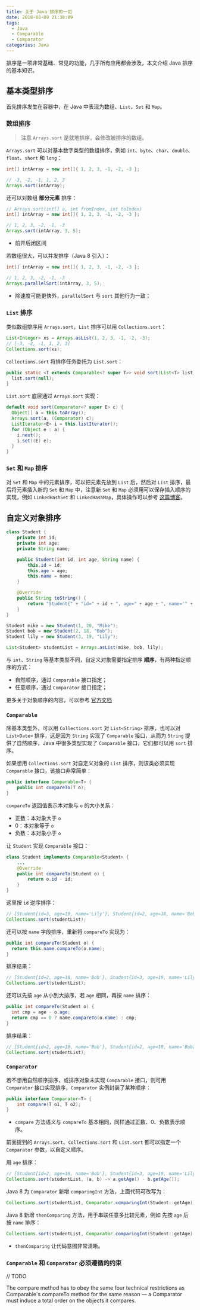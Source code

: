 ```yaml
---
title: 关于 Java 排序的一切
date: 2018-08-09 21:38:09
tags:
  - Java
  - Comparable
  - Comparator
categories: Java
---
```


排序是一项非常基础、常见的功能，几乎所有应用都会涉及，本文介绍 Java 排序的基本知识。

## 基本类型排序

首先排序发生在容器中，在 Java 中表现为数组、`List`、`Set` 和 `Map`。

### 数组排序

>注意 `Arrays.sort` 是就地排序，会修改被排序的数组。

`Arrays.sort` 可以对基本数字类型的数组排序，例如 `int`、`byte`、`char`、`double`、`float`、`short` 和 `long`：

```Java
int[] intArray = new int[]{ 1, 2, 3, -1, -2, -3 };

// -3, -2, -1, 1, 2, 3
Arrays.sort(intArray);
```

<!-- more -->

还可以对数组 **部分元素** 排序：

```Java
// Arrays.sort(int[] a, int fromIndex, int toIndex)
int[] intArray = new int[]{ 1, 2, 3, -1, -2, -3 };

// 1, 2, 3, -2, -1, -3
Arrays.sort(intArray, 3, 5);
```

* 前开后闭区间

若数组很大，可以并发排序（Java 8 引入）：

```Java
int[] intArray = new int[]{ 1, 2, 3, -1, -2, -3 };

// 1, 2, 3, -2, -1, -3
Arrays.parallelSort(intArray, 3, 5);
```

* 除速度可能更快外，`parallelSort` 与 `sort` 其他行为一致；

### `List` 排序

类似数组排序用 `Arrays.sort`，`List` 排序可以用 `Collections.sort`：

```Java
List<Integer> xs = Arrays.asList(1, 2, 3, -1, -2, -3);
// [-3, -2, -1, 1, 2, 3]
Collections.sort(xs);
```

`Collections.sort` 将排序任务委托为 `List.sort`：

```Java
public static <T extends Comparable<? super T>> void sort(List<T> list) {
  list.sort(null);
}
```

`List.sort` 底层通过 `Arrays.sort` 实现：

```Java
default void sort(Comparator<? super E> c) {
  Object[] a = this.toArray();
  Arrays.sort(a, (Comparator) c);
  ListIterator<E> i = this.listIterator();
  for (Object e : a) {
    i.next();
    i.set((E) e);
  }
}
```

### `Set` 和 `Map` 排序

对 `Set` 和 `Map` 中的元素排序，可以把元素先放到 `List` 后，然后对 `List` 排序，最后将元素插入新的 `Set` 和 `Map` 中，注意新 `Set` 和 `Map` 必须用可以保存插入顺序的实现，例如 `LinkedHashSet` 和 `LinkedHashMap`，具体操作可以参考 [这篇博客](https://www.baeldung.com/java-sorting)。

## 自定义对象排序

```Java
class Student {
    private int id;
    private int age;
    private String name;

    public Student(int id, int age, String name) {
        this.id = id;
        this.age = age;
        this.name = name;
    }

    @Override
    public String toString() {
        return "Student{" + "id=" + id + ", age=" + age + ", name='" + name + '\'' + '}';
    }
}

Student mike = new Student(1, 20, "Mike");
Student bob = new Student(2, 18, "Bob");
Student lily = new Student(3, 19, "Lily");

List<Student> studentList = Arrays.asList(mike, bob, lily);
```

与 `int`、`String` 等基本类型不同，自定义对象需要指定排序 **顺序**，有两种指定顺序的方式：

* 自然顺序，通过 `Comparable` 接口指定；
* 任意顺序，通过 `Comparator` 接口指定；

更多关于对象顺序的内容，可以参考 [官方文档](https://docs.oracle.com/javase/tutorial/collections/interfaces/order.html)

### `Comparable`

除基本类型外，可以用 `Collections.sort` 对 `List<String>` 排序，也可以对 `List<Date>` 排序，这是因为 `String` 实现了 `Comparable` 接口，从而为 `String` 提供了自然顺序，Java 中很多类型实现了 `Comparable` 接口，它们都可以用 `sort` 排序。

如果想用 `Collections.sort` 对自定义对象的 `List` 排序，则该类必须实现 `Comparable` 接口，该接口非常简单：

```Java
public interface Comparable<T> {
    public int compareTo(T o);
}
```

`compareTo` 返回值表示本对象与 `o` 的大小关系：

* 正数：本对象大于 `o`
* 0：本对象等于 `o`
* 负数：本对象小于 `o`

让 `Student` 实现 `Comparable` 接口：

```Java
class Student implements Comparable<Student> {
    ...
    @Override
    public int compareTo(Student o) {
        return o.id - id;
    }
}
```

这里按 `id` 逆序排序：

```Java
// [Student{id=3, age=19, name='Lily'}, Student{id=2, age=18, name='Bob'}, Student{id=1, age=20, name='Mike'}]
Collections.sort(studentList);
```

还可以按 `name` 字段排序，重新将 `compareTo` 实现为：

```Java
public int compareTo(Student o) {
  return this.name.compareTo(o.name);
}
```

排序结果：

```Java
// [Student{id=2, age=18, name='Bob'}, Student{id=3, age=19, name='Lily'}, Student{id=1, age=20, name='Mike'}]
Collections.sort(studentList);
```

还可以先按 `age` 从小到大排序，若 `age` 相同，再按 `name` 排序：

```Java
public int compareTo(Student o) {
  int cmp = age - o.age;
  return cmp == 0 ? name.compareTo(o.name) : cmp;
}
```

排序结果：

```Java
// [Student{id=2, age=18, name='Bob'}, Student{id=2, age=18, name='Bob2'}, Student{id=3, age=19, name='Lily'}, Student{id=1, age=20, name='Mike'}]
Collections.sort(studentList);
```

### `Comparator`

若不想用自然顺序排序，或排序对象未实现 `Comparable` 接口，则可用 `Comparator` 接口实现排序，`Comparator` 实例封装了某种顺序：

```Java
public interface Comparator<T> {
    int compare(T o1, T o2);
}
```

* `compare` 方法语义与 `compareTo` 基本相同，同样通过正数、0、负数表示顺序。

前面提到的 `Arrays.sort`、`Collections.sort` 和 `List.sort` 都可以指定一个 `Comparator` 参数，以自定义顺序。

用 `age` 排序：

```Java
// [Student{id=2, age=18, name='Bob'}, Student{id=3, age=19, name='Lily'}, Student{id=1, age=20, name='Mike'}]
Collections.sort(studentList, (a, b) -> a.getAge() - b.getAge());
```

Java 8 为 `Comparator` 新增 `comparingInt` 方法，上面代码可改写为：

```Java
Collections.sort(studentList, Comparator.comparingInt(Student::getAge));
```

Java 8 新增 `thenComparing` 方法，用于串联任意多比较元素，例如 先按 `age` 后按 `name` 排序：

```Java
Collections.sort(studentList, Comparator.comparingInt(Student::getAge).thenComparing(Student::getName));
```

* `thenComparing` 让代码意图非常清晰。

### `Comparable` 和 `Comparator` 必须遵循的约束

// TODO

The compare method has to obey the same four technical restrictions as Comparable's compareTo method for the same reason — a Comparator must induce a total order on the objects it compares.

